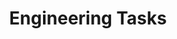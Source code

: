 ---
title: Engineering Tasks
tables: ['OICEW', 'ABE', 'RFPEW']
layout: "task_index"
task_number: nil
---
